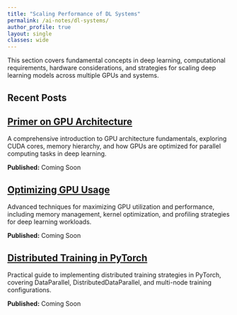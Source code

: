 ```yaml
---
title: "Scaling Performance of DL Systems"
permalink: /ai-notes/dl-systems/
author_profile: true
layout: single
classes: wide
---
```


This section covers fundamental concepts in deep learning, computational requirements, hardware considerations, and strategies for scaling deep learning models across multiple GPUs and systems.

## Recent Posts

<div class="archive__item">
  <div class="archive__item-body">
    <h2 class="archive__item-title">
      <a href="#">Primer on GPU Architecture</a>
    </h2>
    <p class="archive__item-excerpt">A comprehensive introduction to GPU architecture fundamentals, exploring CUDA cores, memory hierarchy, and how GPUs are optimized for parallel computing tasks in deep learning.</p>
    <p class="archive__item-date"><strong>Published:</strong> Coming Soon</p>
  </div>
</div>

<div class="archive__item">
  <div class="archive__item-body">
    <h2 class="archive__item-title">
      <a href="#">Optimizing GPU Usage</a>
    </h2>
    <p class="archive__item-excerpt">Advanced techniques for maximizing GPU utilization and performance, including memory management, kernel optimization, and profiling strategies for deep learning workloads.</p>
    <p class="archive__item-date"><strong>Published:</strong> Coming Soon</p>
  </div>
</div>

<div class="archive__item">
  <div class="archive__item-body">
    <h2 class="archive__item-title">
      <a href="#">Distributed Training in PyTorch</a>
    </h2>
    <p class="archive__item-excerpt">Practical guide to implementing distributed training strategies in PyTorch, covering DataParallel, DistributedDataParallel, and multi-node training configurations.</p>
    <p class="archive__item-date"><strong>Published:</strong> Coming Soon</p>
  </div>
</div>

 